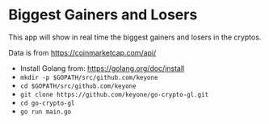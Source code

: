 # Biggest Gainers and Losers

This app will show in real time the biggest gainers and losers in the cryptos.

Data is from https://coinmarketcap.com/api/

* Install Golang from: https://golang.org/doc/install
* `mkdir -p $GOPATH/src/github.com/keyone`
* `cd $GOPATH/src/github.com/keyone`
* `git clone https://github.com/keyone/go-crypto-gl.git`
* `cd go-crypto-gl`
* `go run main.go`
